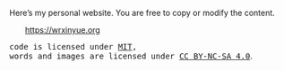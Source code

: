 Here’s my personal website. You are free to copy or modify the content.

&emsp;&emsp;<https://wrxinyue.org>

<samp>code is licensed under <a href='./LICENSE'>MIT</a>,<br> words and images are licensed under <a href='https://creativecommons.org/licenses/by-nc-sa/4.0/'>CC BY-NC-SA 4.0</a></samp>.
